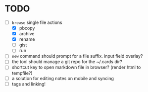 # TODO

- [ ] `browse` single file actions 
    - [x] pbcopy
    - [x] archive
    - [x] rename
    - [ ] gist
    - [ ] run
- [ ] `new` command should prompt for a file suffix. input field overlay?
- [ ] the tool should manage a git repo for the ~/.cards dir?
- [ ] shortcut key to open markdown file in browser? (render html to tempfile?)
- [ ] a solution for editing notes on mobile and syncing
- [ ] tags and linking!
